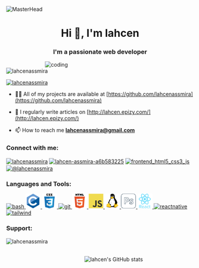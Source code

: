 ![MasterHead](https://repository-images.githubusercontent.com/588181932/e36ec678-7984-4cdd-8e4c-a3932772ff8e)
<h1 align="center">Hi 👋, I'm lahcen</h1>
<h3 align="center">I'm a passionate web developer</h3>
<img align="right" alt="coding" width="400px" src="https://raw.githubusercontent.com/gist/vininjr/d29bb07bdadb41e4b0923bc8fa748b1a/raw/88f20c9d749d756be63f22b09f3c4ac570bc5101/programming.gif">

<p align="left"> <img src="https://komarev.com/ghpvc/?username=lahcenassmira&label=Profile%20views&color=0e75b6&style=flat" alt="lahcenassmira" /> </p>

<p align="left"> <a href="https://twitter.com/lahcenassmira" target="blank"><img src="https://img.shields.io/twitter/follow/lahcenassmira?logo=twitter&style=for-the-badge" alt="lahcenassmira" /></a> </p>

- 👨‍💻 All of my projects are available at [https://github.com/lahcenassmira](https://github.com/lahcenassmira)

- 📝 I regularly write articles on [http://lahcen.epizy.com/](http://lahcen.epizy.com/)

- 📫 How to reach me **lahcenassmira@gmail.com**

<h3 align="left">Connect with me:</h3>
<p align="left">
<a href="https://twitter.com/lahcenassmira" target="blank"><img align="center" src="https://raw.githubusercontent.com/rahuldkjain/github-profile-readme-generator/master/src/images/icons/Social/twitter.svg" alt="lahcenassmira" height="30" width="40" /></a>
<a href="https://linkedin.com/in/lahcen-assmira-a6b583225" target="blank"><img align="center" src="https://raw.githubusercontent.com/rahuldkjain/github-profile-readme-generator/master/src/images/icons/Social/linked-in-alt.svg" alt="lahcen-assmira-a6b583225" height="30" width="40" /></a>
<a href="https://instagram.com/frontend_html5_css3_js" target="blank"><img align="center" src="https://raw.githubusercontent.com/rahuldkjain/github-profile-readme-generator/master/src/images/icons/Social/instagram.svg" alt="frontend_html5_css3_js" height="30" width="40" /></a>
<a href="https://medium.com/@lahcenassmira" target="blank"><img align="center" src="https://raw.githubusercontent.com/rahuldkjain/github-profile-readme-generator/master/src/images/icons/Social/medium.svg" alt="@lahcenassmira" height="30" width="40" /></a>
</p>

<h3 align="left">Languages and Tools:</h3>
<p align="left"> <a href="https://www.gnu.org/software/bash/" target="_blank" rel="noreferrer"> <img src="https://www.vectorlogo.zone/logos/gnu_bash/gnu_bash-icon.svg" alt="bash" width="40" height="40"/> </a> <a href="https://www.cprogramming.com/" target="_blank" rel="noreferrer"> <img src="https://raw.githubusercontent.com/devicons/devicon/master/icons/c/c-original.svg" alt="c" width="40" height="40"/> </a> <a href="https://www.w3schools.com/css/" target="_blank" rel="noreferrer"> <img src="https://raw.githubusercontent.com/devicons/devicon/master/icons/css3/css3-original-wordmark.svg" alt="css3" width="40" height="40"/> </a> <a href="https://git-scm.com/" target="_blank" rel="noreferrer"> <img src="https://www.vectorlogo.zone/logos/git-scm/git-scm-icon.svg" alt="git" width="40" height="40"/> </a> <a href="https://www.w3.org/html/" target="_blank" rel="noreferrer"> <img src="https://raw.githubusercontent.com/devicons/devicon/master/icons/html5/html5-original-wordmark.svg" alt="html5" width="40" height="40"/> </a> <a href="https://developer.mozilla.org/en-US/docs/Web/JavaScript" target="_blank" rel="noreferrer"> <img src="https://raw.githubusercontent.com/devicons/devicon/master/icons/javascript/javascript-original.svg" alt="javascript" width="40" height="40"/> </a> <a href="https://www.linux.org/" target="_blank" rel="noreferrer"> <img src="https://raw.githubusercontent.com/devicons/devicon/master/icons/linux/linux-original.svg" alt="linux" width="40" height="40"/> </a> <a href="https://www.photoshop.com/en" target="_blank" rel="noreferrer"> <img src="https://raw.githubusercontent.com/devicons/devicon/master/icons/photoshop/photoshop-line.svg" alt="photoshop" width="40" height="40"/> </a> <a href="https://reactjs.org/" target="_blank" rel="noreferrer"> <img src="https://raw.githubusercontent.com/devicons/devicon/master/icons/react/react-original-wordmark.svg" alt="react" width="40" height="40"/> </a> <a href="https://reactnative.dev/" target="_blank" rel="noreferrer"> <img src="https://reactnative.dev/img/header_logo.svg" alt="reactnative" width="40" height="40"/> </a> <a href="https://tailwindcss.com/" target="_blank" rel="noreferrer"> <img src="https://www.vectorlogo.zone/logos/tailwindcss/tailwindcss-icon.svg" alt="tailwind" width="40" height="40"/> </a> </p>

<h3 align="left">Support:</h3>
<p><a href="https://www.buymeacoffee.com/lahcenassmira"> <img align="left" src="https://cdn.buymeacoffee.com/buttons/v2/default-yellow.png" height="50" width="210" alt="lahcenassmira" /></a></p><br><br>

![lahcen's GitHub stats](https://github-readme-stats.vercel.app/api?username=lahcenassmira&show_icons=true&theme=radical)

